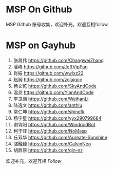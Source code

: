 # MSP On Github

MSP Github 账号收集，欢迎补充，欢迎互相follow

# MSP on Gayhub

1. 张昌伟 <https://github.com/ChangweiZhang>
1. 潘峰 <https://github.com/JeffVipPan>
1. 肖振 <https://github.com/wwlxz22>
1. 赵昶 <https://github.com/zclaiqcc>
1. 杨文乾 <https://github.com/SkyAndCode>
1. 温尧  <https://github.com/YianAndCode>
1. 李卫涵 <https://github.com/WeihanLi>
1. 陆逸文 <https://github.com/anthlu>
1. 常仁坤 <https://github.com/shincfk>
1. 杨宇星 <https://github.com/yyx290799684>
1. 谢霄阳 <https://github.com/WindroidBot>
1. 柯于旺 <https://github.com/NoMasp>
1. 丘双华 <https://github.com/Aureate-Sunshine>
1. 骆融臻 <https://github.com/CalvinNeo>
1. 胡鼎原 <https://github.com/qin-nz>

欢迎补充，欢迎互相 *Follow*
